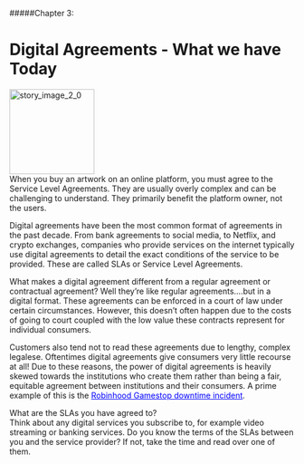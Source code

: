 #####Chapter 3:

# Digital Agreements - What we have Today

<ContentWrapp>
  <div class="imgContainer">
    <img alt="story_image_2_0" src="/images/chapter/man.svg" width="150px" height="150px">
  </div>

  <div class="itemsContainer">
    <div class="item-text">
    When you buy an artwork on an online platform, you must agree to the Service Level Agreements. They are usually overly complex and can be challenging to understand. They primarily benefit the platform owner, not the users.
    </div>
  </div>
</ContentWrapp>

Digital agreements have been the most common format of agreements in the past decade. From bank agreements to social media, to Netflix, and crypto exchanges, companies who provide services on the internet typically use digital agreements to detail the exact conditions of the service to be provided. These are called SLAs or Service Level Agreements.

What makes a digital agreement different from a regular agreement or contractual agreement? Well they’re like regular agreements….but in a digital format. These agreements can be enforced in a court of law under certain circumstances. However, this doesn’t often happen due to the costs of going to court coupled with the low value these contracts represent for individual consumers.

Customers also tend not to read these agreements due to lengthy, complex legalese. Oftentimes digital agreements give consumers very little recourse at all! Due to these reasons, the power of digital agreements is heavily skewed towards the institutions who create them rather than being a fair, equitable agreement between institutions and their consumers. A prime example of this is the <a style="color:blue" href="https://www.jama.work/blog/on-robinhood-and-availability"> Robinhood Gamestop downtime incident</a>.

<MissionContainer>
  <div className="title">What are the SLAs you have agreed to?</div>
    <div className="description">
    Think about any digital services you subscribe to, for example video streaming or banking services. Do you know the terms of the SLAs between you and the service provider? If not, take the time and read over one of them.
    </div>
</MissionContainer>

